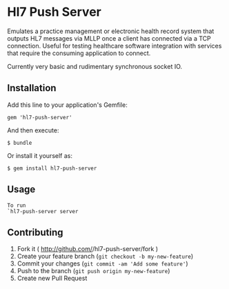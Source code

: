 # Hl7 Push Server

Emulates a practice management or electronic health record system that outputs HL7 messages via MLLP once a client has connected
via a TCP connection.  Useful for testing healthcare software integration with services that require the consuming application to connect.

Currently very basic and rudimentary synchronous socket IO.

## Installation

Add this line to your application's Gemfile:

    gem 'hl7-push-server'

And then execute:

    $ bundle

Or install it yourself as:

    $ gem install hl7-push-server

## Usage

    To run
    `hl7-push-server server

## Contributing

1. Fork it ( http://github.com/<my-github-username>/hl7-push-server/fork )
2. Create your feature branch (`git checkout -b my-new-feature`)
3. Commit your changes (`git commit -am 'Add some feature'`)
4. Push to the branch (`git push origin my-new-feature`)
5. Create new Pull Request
